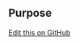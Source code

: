 ## Purpose

[Edit this on GitHub](https://github.com/wellcometrust/wellcomecollection.org/edit/master/common/views/components/ExhibitionPromo/README.md)
